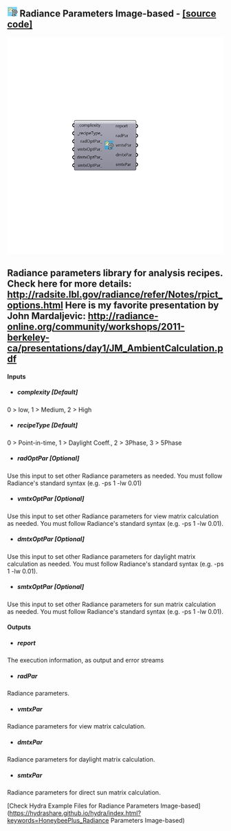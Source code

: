 ## ![](../../images/icons/Radiance_Parameters_Image-based.png) Radiance Parameters Image-based - [[source code]](https://github.com/ladybug-tools/honeybee-grasshopper/tree/master/plugin/grasshopper/src/HoneybeePlus_Radiance%20Parameters%20Image-based.py)

![](../../images/components/Radiance_Parameters_Image-based.png)

Radiance parameters library for analysis recipes.
 Check here for more details: http://radsite.lbl.gov/radiance/refer/Notes/rpict_options.html
 Here is my favorite presentation by John Mardaljevic: http://radiance-online.org/community/workshops/2011-berkeley-ca/presentations/day1/JM_AmbientCalculation.pdf
 -

#### Inputs
* ##### complexity [Default]
0 > low, 1 > Medium, 2 > High
* ##### recipeType [Default]
0 > Point-in-time, 1 > Daylight Coeff., 2 > 3Phase, 3 > 5Phase
* ##### radOptPar [Optional]
Use this input to set other Radiance parameters as needed.
 You must follow Radiance's standard syntax (e.g. -ps 1 -lw 0.01)
* ##### vmtxOptPar [Optional]
Use this input to set other Radiance parameters for view matrix
 calculation as needed. You must follow Radiance's standard syntax
 (e.g. -ps 1 -lw 0.01).
* ##### dmtxOptPar [Optional]
Use this input to set other Radiance parameters for daylight
 matrix calculation as needed. You must follow Radiance's standard syntax
 (e.g. -ps 1 -lw 0.01).
* ##### smtxOptPar [Optional]
Use this input to set other Radiance parameters for sun
 matrix calculation as needed. You must follow Radiance's standard syntax
 (e.g. -ps 1 -lw 0.01).

#### Outputs
* ##### report
The execution information, as output and error streams
* ##### radPar
Radiance parameters.
* ##### vmtxPar
Radiance parameters for view matrix calculation.
* ##### dmtxPar
Radiance parameters for daylight matrix calculation.
* ##### smtxPar
Radiance parameters for direct sun matrix calculation.


[Check Hydra Example Files for Radiance Parameters Image-based](https://hydrashare.github.io/hydra/index.html?keywords=HoneybeePlus_Radiance Parameters Image-based)